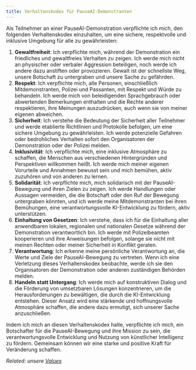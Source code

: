 ```yaml
---
title: Verhaltenskodex für PauseAI-Demonstranten
---
```


Als Teilnehmer an einer PauseAI-Demonstration verpflichte ich mich, den folgenden Verhaltenskodex einzuhalten, um eine sichere, respektvolle und inklusive Umgebung für alle zu gewährleisten:

1. **Gewaltfreiheit**: Ich verpflichte mich, während der Demonstration ein friedliches und gewaltfreies Verhalten zu zeigen. Ich werde mich nicht an physischer oder verbaler Aggression beteiligen, noch werde ich andere dazu anstiften oder provozieren. Gewalt ist der schnellste Weg, unsere Botschaft zu untergraben und unsere Sache zu gefährden.
2. **Respekt**: Ich verpflichte mich, alle Personen, einschließlich Mitdemonstranten, Polizei und Passanten, mit Respekt und Würde zu behandeln. Ich werde mich von beleidigenden Sprachgebrauch oder abwertenden Bemerkungen enthalten und die Rechte anderer respektieren, ihre Meinungen auszudrücken, auch wenn sie von meiner eigenen abweichen.
3. **Sicherheit**: Ich verstehe die Bedeutung der Sicherheit aller Teilnehmer und werde etablierte Richtlinien und Protokolle befolgen, um eine sichere Umgebung zu gewährleisten. Ich werde potenzielle Gefahren oder bedrohliches Verhalten sofort den Organisatoren der Demonstration oder der Polizei melden.
4. **Inklusivität**: Ich verpflichte mich, eine inklusive Atmosphäre zu schaffen, die Menschen aus verschiedenen Hintergründen und Perspektiven willkommen heißt. Ich werde mich meiner eigenen Vorurteile und Annahmen bewusst sein und mich bemühen, aktiv zuzuhören und von anderen zu lernen.
5. **Solidarität**: Ich verpflichte mich, mich solidarisch mit der PauseAI-Bewegung und ihren Zielen zu zeigen. Ich werde Handlungen oder Aussagen vermeiden, die die Botschaft oder den Ruf der Bewegung untergraben könnten, und ich werde meine Mitdemonstranten bei ihren Bemühungen, eine verantwortungsvolle KI-Entwicklung zu fördern, aktiv unterstützen.
6. **Einhaltung von Gesetzen**: Ich verstehe, dass ich für die Einhaltung aller anwendbaren lokalen, regionalen und nationalen Gesetze während der Demonstration verantwortlich bin. Ich werde mit Polizeibeamten kooperieren und ihre Anweisungen befolgen, solange sie nicht mit meinen Rechten oder meiner Sicherheit in Konflikt geraten.
7. **Verantwortung**: Ich erkenne meine persönliche Verantwortung an, die Werte und Ziele der PauseAI-Bewegung zu vertreten. Wenn ich eine Verletzung dieses Verhaltenskodex beobachte, werde ich sie den Organisatoren der Demonstration oder anderen zuständigen Behörden melden.
8. **Handeln statt Untergang**: Ich werde mich auf konstruktiven Dialog und die Förderung von umsetzbaren Lösungen konzentrieren, um die Herausforderungen zu bewältigen, die durch die KI-Entwicklung entstehen. Dieser Ansatz wird eine stärkende und hoffnungsvolle Atmosphäre schaffen, die andere dazu ermutigt, sich unserer Sache anzuschließen.

Indem ich mich an diesen Verhaltenskodex halte, verpflichte ich mich, ein Botschafter für die PauseAI-Bewegung und ihre Mission zu sein, die verantwortungsvolle Entwicklung und Nutzung von künstlicher Intelligenz zu fördern. Gemeinsam können wir eine starke und positive Kraft für Veränderung schaffen.

_Related: unsere [Values](/values)_